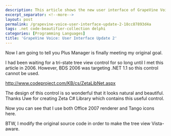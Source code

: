 ```yaml
---
description: This article shows the new user interface of GrapeVine Voice.
excerpt_separator: <!--more-->
layout: post
permalink: /grapevine-voice-user-interface-update-2-18cc87893d4a
tags: .net code-beautifier-collection delphi
categories: [Programming Languages]
title: 'GrapeVine Voice: User Interface Update 2'
---
```

Now I am going to tell you Plus Manager is finally meeting my original goal.

I had been waiting for a tri-state tree view control for so long until I met this article in 2006. However, BDS 2006 was targeting .NET 1.1 so this control cannot be used.

http://www.codeproject.com/KB/cs/ZetaLibNet.aspx

The design of this control is so wonderful that it looks natural and beautiful. Thanks Uwe for creating Zeta C# Library which contains this useful control.

Now you can see that I use both Office 2007 renderer and Tango icons here.

BTW, I modify the original source code in order to make the tree view Vista-aware.
<!--more-->